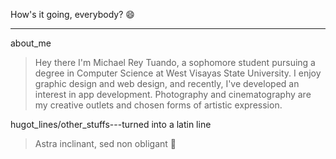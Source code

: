 How's it going, everybody? 😄
***
about_me
> Hey there I'm Michael Rey Tuando, a sophomore student pursuing a degree in Computer Science at West Visayas State University.
> I enjoy graphic design and web design, and recently, I've developed an interest in app development.
> Photography and cinematography are my creative outlets and chosen forms of artistic expression.

hugot_lines/other_stuffs---turned into a latin line 
> Astra inclinant, sed non obligant 🌌